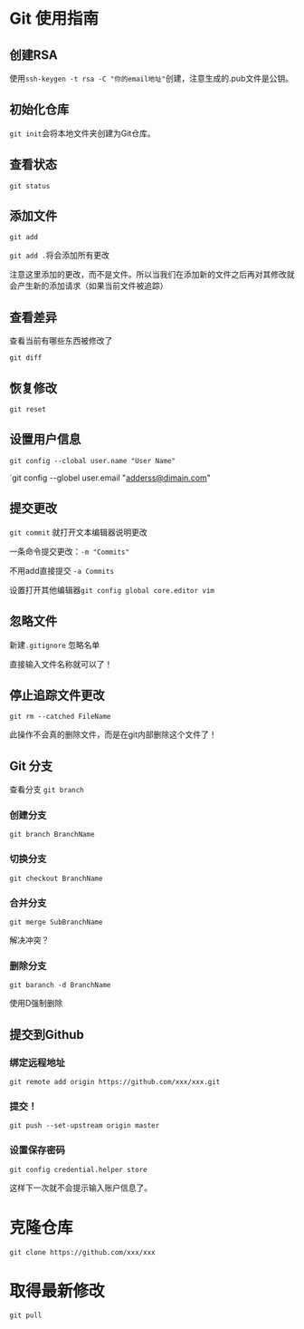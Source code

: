 # Git 使用指南

## 创建RSA

使用`ssh-keygen -t rsa -C "你的email地址"`创建，注意生成的.pub文件是公钥。

## 初始化仓库

`git init`会将本地文件夹创建为Git仓库。

## 查看状态

`git status`

## 添加文件

`git add`

`git add .`将会添加所有更改

注意这里添加的更改，而不是文件。所以当我们在添加新的文件之后再对其修改就会产生新的添加请求（如果当前文件被追踪）

## 查看差异

查看当前有哪些东西被修改了

`git diff`

## 恢复修改

`git reset`

## 设置用户信息

`git config --clobal user.name "User Name"`

`git config --globel user.email "adderss@dimain.com"

## 提交更改

`git commit` 就打开文本编辑器说明更改

一条命令提交更改：`-m "Commits"`

不用add直接提交 `-a Commits`

设置打开其他编辑器`git config global core.editor vim`

## 忽略文件

新建`.gitignore` 忽略名单

直接输入文件名称就可以了！

## 停止追踪文件更改

`git rm --catched FileName`

此操作不会真的删除文件，而是在git内部删除这个文件了！


## Git 分支

查看分支 `git branch`

### 创建分支

`git branch BranchName`

### 切换分支

`git checkout BranchName`

### 合并分支

`git merge SubBranchName`

解决冲突？

### 删除分支

`git baranch -d BranchName`

使用D强制删除

## 提交到Github

### 绑定远程地址

`git remote add origin https://github.com/xxx/xxx.git`

### 提交！

`git push --set-upstream origin master`

### 设置保存密码

`git config credential.helper store`

这样下一次就不会提示输入账户信息了。

# 克隆仓库

`git clone https://github.com/xxx/xxx`

# 取得最新修改

`git pull`
